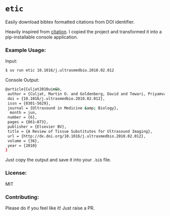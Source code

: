 # `etic`

Easily download bibtex formatted citations from DOI identifier.

Heavily inspired from [citation](https://github.com/foucault/citation). I copied the project and transformed it into a pip-installable console application.

### Example Usage:
Input:
```sh
$ uv run etic 10.1016/j.ultrasmedbio.2010.02.012
```

Console Output:
```sh
@article{Culjat2010uim&b,
 author = {Culjat, Martin O. and Goldenberg, David and Tewari, Priyamvada and Singh, Rahul S.},
 doi = {10.1016/j.ultrasmedbio.2010.02.012},
 issn = {0301-5629},
 journal = {Ultrasound in Medicine &amp; Biology},
  month = jun,
 number = {6},
 pages = {861–873},
 publisher = {Elsevier BV},
 title = {A Review of Tissue Substitutes for Ultrasound Imaging},
 url = {http://dx.doi.org/10.1016/j.ultrasmedbio.2010.02.012},
 volume = {36},
 year = {2010}
}
```

Just copy the output and save it into your `.bib` file.

### License:
MIT

### Contributing:
Please do if you feel like it! Just raise a PR.